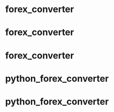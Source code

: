 # forex_converter
# forex_converter
# forex_converter
# python_forex_converter
# python_forex_converter
